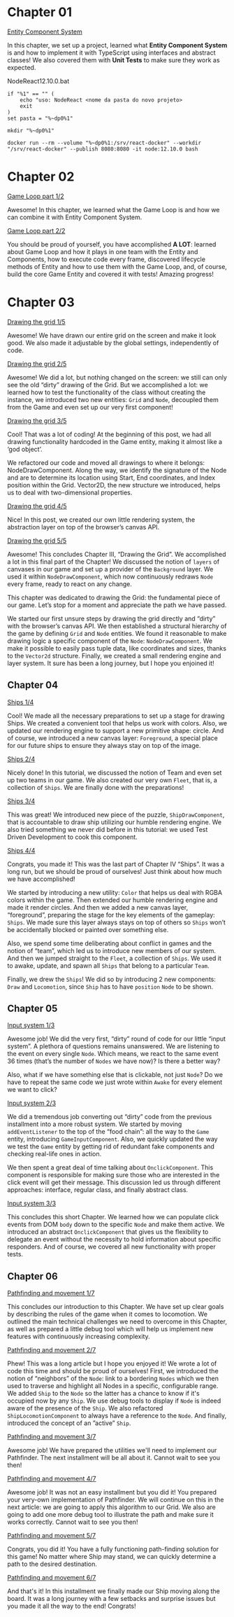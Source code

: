 # Chapter 01
[Entity Component System](https://itnext.io/entity-component-system-in-action-with-typescript-f498ca82a08e)

In this chapter, we set up a project, learned what **Entity Component System** is and how to implement it with TypeScript using interfaces and abstract classes! We also covered them with **Unit Tests** to make sure they work as expected.

NodeReact12.10.0.bat
```
if "%1" == "" (
	echo "uso: NodeReact <nome da pasta do novo projeto>
	exit
)
set pasta = "%~dp0%1"

mkdir "%~dp0%1"

docker run --rm --volume "%~dp0%1:/srv/react-docker" --workdir "/srv/react-docker" --publish 8080:8080 -it node:12.10.0 bash
```
# Chapter 02
[Game Loop part 1/2](https://levelup.gitconnected.com/gamedev-patterns-and-algorithms-with-typescript-game-loop-part-1-2-699919bb9b71)

Awesome! In this chapter, we learned what the Game Loop is and how we can combine it with Entity Component System.

[Game Loop part 2/2](https://levelup.gitconnected.com/gamedev-patterns-and-algorithms-in-action-with-typescript-game-loop-2-2-c0d57a8e5ec2)

You should be proud of yourself, you have accomplished **A LOT**: learned about Game Loop and how it plays in one team with the Entity and Components, how to execute code every frame, discovered lifecycle methods of Entity and how to use them with the Game Loop, and, of course, build the core Game Entity and covered it with tests! Amazing progress!

# Chapter 03
[Drawing the grid 1/5](https://itnext.io/building-a-game-with-typescript-drawing-grid-1-5-aaf68797a0bb)

Awesome! We have drawn our entire grid on the screen and make it look good. We also made it adjustable by the global settings, independently of code.

[Drawing the grid 2/5](https://javascript.plainenglish.io/building-a-game-with-typescript-drawing-grid-2-5-206555719490)

Awesome! We did a lot, but nothing changed on the screen: we still can only see the old “dirty” drawing of the Grid. But we accomplished a lot: we learned how to test the functionality of the class without creating the instance, we introduced two new entities: ```Grid``` and ```Node```, decoupled them from the Game and even set up our very first component!

[Drawing the grid 3/5](https://medium.datadriveninvestor.com/building-a-game-with-typescript-drawing-grid-3-5-1fb94211c4aa)

Cool! That was a lot of coding! At the beginning of this post, we had all drawing functionality hardcoded in the Game entity, making it almost like a ‘god object’.

We refactored our code and moved all drawings to where it belongs: NodeDrawComponent. Along the way, we identify the signature of the Node and are to determine its location using Start, End coordinates, and Index position within the Grid. Vector2D, the new structure we introduced, helps us to deal with two-dimensional properties.

[Drawing the grid 4/5](https://medium.com/swlh/building-a-game-with-typescript-iii-drawing-grid-4-5-398af1dd638d)

Nice! In this post, we created our own little rendering system, the abstraction layer on top of the browser’s canvas API.

[Drawing the grid 5/5](https://medium.com/@gregsolo/building-a-game-with-typescript-drawing-grid-5-5-49454917b3af)

Awesome! This concludes Chapter III, “Drawing the Grid”. We accomplished a lot in this final part of the Chapter! We discussed the notion of ```layers``` of canvases in our game and set up a provider of the ```Background``` layer. We used it within ```NodeDrawComponent```, which now continuously redraws ```Node``` every frame, ready to react on any change.

This chapter was dedicated to drawing the Grid: the fundamental piece of our game. Let’s stop for a moment and appreciate the path we have passed.

We started our first unsure steps by drawing the grid directly and “dirty” with the browser’s canvas API. We then established a structural hierarchy of the game by defining ```Grid``` and ```Node``` entities. We found it reasonable to make drawing logic a specific component of the ```Node```: ```NodeDrawComponent```. We make it possible to easily pass tuple data, like coordinates and sizes, thanks to the ```Vector2d``` structure. Finally, we created a small rendering engine and layer system. It sure has been a long journey, but I hope you enjoined it!

## Chapter 04
[Ships 1/4](https://levelup.gitconnected.com/building-a-game-with-typescript-colors-and-layers-337b0e4d71f)

Cool! We made all the necessary preparations to set up a stage for drawing Ships. We created a convenient tool that helps us work with colors. Also, we updated our rendering engine to support a new primitive shape: circle. And of course, we introduced a new canvas layer: ```Foreground```, a special place for our future ships to ensure they always stay on top of the image.

[Ships 2/4](https://medium.datadriveninvestor.com/building-a-game-with-typescript-team-and-fleet-f223d39e9248)

Nicely done! In this tutorial, we discussed the notion of Team and even set up two teams in our game. We also created our very own ```Fleet```, that is, a collection of ```Ships```. We are finally done with the preparations!

[Ships 3/4](https://levelup.gitconnected.com/building-a-game-with-typescript-drawing-ship-14e6c19caa38)

This was great! We introduced new piece of the puzzle, ```ShipDrawComponent```, that is accountable to draw ship utilizing our humble rendering engine. We also tried something we never did before in this tutorial: we used Test Driven Development to cook this component.

[Ships 4/4](https://medium.com/swlh/building-a-game-with-typescript-ship-and-locomotion-4f5969675993)

Congrats, you made it! This was the last part of Chapter IV “Ships”. It was a long run, but we should be proud of ourselves! Just think about how much we have accomplished!

We started by introducing a new utility: ```Color``` that helps us deal with RGBA colors within the game. Then extended our humble rendering engine and made it render circles. And then we added a new canvas layer, “foreground”, preparing the stage for the key elements of the gameplay: ```Ships```. We made sure this layer always stays on top of others so ```Ships``` won’t be accidentally blocked or painted over something else.

Also, we spend some time deliberating about conflict in games and the notion of “team”, which led us to introduce new members of our system. And then we jumped straight to the ```Fleet```, a collection of ```Ships```. We used it to awake, update, and spawn all ```Ships``` that belong to a particular ```Team```.

Finally, we drew the ```Ships```! We did so by introducing 2 new components: ```Draw``` and ```Locomotion```, since ```Ship``` has to have ```position``` ```Node``` to be shown.

## Chapter 05
[Input system 1/3](https://itnext.io/building-a-game-with-typescript-input-system-1-3-46d0b3dd7662)

Awesome job! We did the very first, “dirty” round of code for our little “input system”. A plethora of questions remains unanswered. We are listening to the event on every single ```Node```. Which means, we react to the same event 36 times (that’s the number of ```Nodes``` we have now)? Is there a better way?

Also, what if we have something else that is clickable, not just ```Node```? Do we have to repeat the same code we just wrote within ```Awake``` for every element we want to click?

[Input system 2/3](https://levelup.gitconnected.com/building-a-game-with-typescript-input-system-2-3-cd419e36027c)

We did a tremendous job converting out “dirty” code from the previous installment into a more robust system. We started by moving ```addEventListener``` to the top of the “food chain”: all the way to the ```Game``` entity, introducing ```GameInputComponent```. Also, we quickly updated the way we test the ```Game``` entity by getting rid of redundant fake components and checking real-life ones in action.

We then spent a great deal of time talking about ```OnclickComponent```. This component is responsible for making sure those who are interested in the click event will get their message. This discussion led us through different approaches: interface, regular class, and finally abstract class.

[Input system 3/3](https://medium.com/swlh/building-a-game-with-typescript-input-system-3-3-8492552579f1)

This concludes this short Chapter. We learned how we can populate click events from DOM ```body``` down to the specific ```Node``` and make them active. We introduced an abstract ```OnclickComponent``` that gives us the flexibility to delegate an event without the necessity to hold information about specific responders. And of course, we covered all new functionality with proper tests.

## Chapter 06

[Pathfinding and movement 1/7](https://blog.gregsolo.me/articles/building-a-game-with-typescript-pathfinding-and-movement-17-introduction)

This concludes our introduction to this Chapter. We have set up clear goals by describing the rules of the game when it comes to locomotion. We outlined the main technical challenges we need to overcome in this Chapter, as well as prepared a little debug tool which will help us implement new features with continuously increasing complexity.

[Pathfinding and movement 2/7](https://blog.gregsolo.me/articles/building-a-game-with-typescript-pathfinding-and-movement-27-highlighting-locomotion-range)

Phew! This was a long article but I hope you enjoyed it! We wrote a lot of code this time and should be proud of ourselves! First, we introduced the notion of “neighbors” of the ```Node```: link to a bordering ```Nodes``` which we then used to traverse and highlight all Nodes in a specific, configurable range. We added ```Ship``` to the ```Node``` so the latter has a chance to know if it's occupied now by any ```Ship```. We use debug tools to display if ```Node``` is indeed aware of the presence of the ```Ship```. We also refactored ```ShipLocomotionComponent``` to always have a reference to the ```Node```. And finally, introduced the concept of an ”active” ```Ship```.

[Pathfinding and movement 3/7](https://blog.gregsolo.me/articles/building-a-game-with-typescript-pathfinding-and-movement-37-graph-and-priority-queue)

Awesome job! We have prepared the utilities we'll need to implement our Pathfinder. The next installment will be all about it. Cannot wait to see you then!

[Pathfinding and movement 4/7](https://blog.gregsolo.me/articles/building-a-game-with-typescript-pathfinding-and-movement-47-pathfinder)

Awesome job! It was not an easy installment but you did it! You prepared your very-own implementation of Pathfinder. We will continue on this in the next article: we are going to apply this algorithm to our Grid. We also are going to add one more debug tool to illustrate the path and make sure it works correctly. Cannot wait to see you then!

[Pathfinding and movement 5/7](https://blog.gregsolo.me/articles/building-a-game-with-typescript-pathfinding-and-movement-57-finding-the-path)

Congrats, you did it! You have a fully functioning path-finding solution for this game! No matter where Ship may stand, we can quickly determine a path to the desired destination. 

[Pathfinding and movement 6/7](https://blog.gregsolo.me/articles/building-a-game-with-typescript-pathfinding-and-movement-6-instant-locomotion)

And that's it! In this installment we finally made our Ship moving along the board. It was a long journey with a few setbacks and surprise issues but you made it all the way to the end! Congrats!
